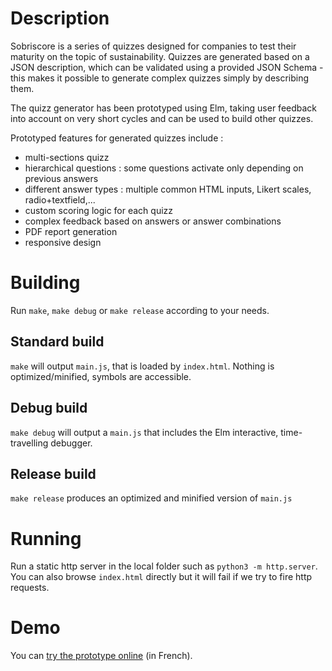 # Description

Sobriscore is a series of quizzes designed for companies to test their maturity on the topic of sustainability. Quizzes are generated based on a JSON description, which can be validated using a provided JSON Schema - this makes it possible to generate complex quizzes simply by describing them.

The quizz generator has been prototyped using Elm, taking user feedback into account on very short cycles and can be used to build other quizzes.

Prototyped features for generated quizzes include :
- multi-sections quizz
- hierarchical questions : some questions activate only depending on previous answers
- different answer types : multiple common HTML inputs, Likert scales, radio+textfield,...
- custom scoring logic for each quizz
- complex feedback based on answers or answer combinations
- PDF report generation
- responsive design

# Building

Run `make`, `make debug` or `make release` according to your needs.

## Standard build

`make` will output `main.js`, that is loaded by `index.html`. Nothing is optimized/minified, symbols are accessible.

## Debug build

`make debug` will output a `main.js` that includes the Elm interactive, time-travelling debugger.

## Release build

`make release` produces an optimized and minified version of `main.js`

# Running

Run a static http server in the local folder such as `python3 -m http.server`. You can also browse `index.html` directly but it will fail if we try to fire http requests.

# Demo

You can [try the prototype online](http://lleveque.github.io/sobriscore/) (in French).
